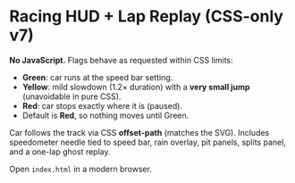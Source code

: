 # Racing HUD + Lap Replay (CSS-only v7)

**No JavaScript.** Flags behave as requested within CSS limits:
- **Green**: car runs at the speed bar setting.
- **Yellow**: mild slowdown (1.2× duration) with a **very small jump** (unavoidable in pure CSS).
- **Red**: car stops exactly where it is (paused).
- Default is **Red**, so nothing moves until Green.

Car follows the track via CSS **offset-path** (matches the SVG). Includes speedometer needle tied to speed bar, rain overlay, pit panels, splits panel, and a one-lap ghost replay.

Open `index.html` in a modern browser.
